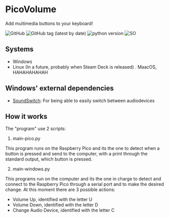 # PicoVolume

Add multimedia buttons to your keyboard!

![GitHub](https://img.shields.io/github/license/patataman/picovolume?style=flat-square)
![GitHub tag (latest by date)](https://img.shields.io/github/v/tag/patataman/picovolume?style=flat-square)
![python version](https://img.shields.io/badge/python-%3E%3D%203.9-brightgreen?style=flat-square)
![SO](https://img.shields.io/badge/SO-windows-blue?style=flat-square)

## Systems

- Windows
- Linux (In a future, probably when Steam Deck is released)
. MaacOS, HAHAHAHAHAH

## Windows' external dependencies

- [SoundSwitch](https://soundswitch.aaflalo.me/): For being able to easily switch between audiodevices

## How it works

The "program" use 2 scripts:

1. main-pico.py

This program runs on the Raspberry Pico and its the one to detect when a button is pressed and send to the computer, with a print through the standard output, which button is pressed.

2. main-windows.py

This programs run on the computer and its the one in charge to detect and connect to the Raspberry Pico through a serial port and to make the desired change. At this moment there are 3 possible actions:

- Volume Up, identified with the letter U
- Volume Down, identified with the letter D
- Change Audio Device, identified with the letter C
